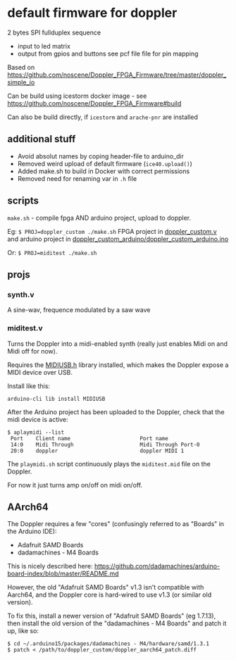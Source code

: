 # default firmware for doppler
 2 bytes SPI fullduplex sequence
- input to led matrix
- output from gpios and buttons see pcf file file for pin mapping

Based on https://github.com/noscene/Doppler_FPGA_Firmware/tree/master/doppler_simple_io

Can be build using icestorm docker image - see https://github.com/noscene/Doppler_FPGA_Firmware#build

Can also be build directly, if `icestorm` and `arache-pnr` are installed

## additional stuff
- Avoid absolut names by coping header-file to arduino_dir
- Removed weird upload of default firmware (`ice40.upload()`)
- Added make.sh to build in Docker with correct permissions
- Removed need for renaming var in `.h` file

## scripts
`make.sh` - compile fpga AND arduino project, upload to doppler.

Eg: `$ PROJ=doppler_custom ./make.sh` FPGA project in [doppler_custom.v](doppler_custom.v) and
arduino project in [doppler_custom_arduino/doppler_custom_arduino.ino](doppler_custom_arduino/doppler_custom_arduino.ino)

Or: `$ PROJ=miditest ./make.sh`


## projs

### synth.v

A sine-wav, frequence modulated by a saw wave

### miditest.v

Turns the Doppler into a midi-enabled synth (really just enables Midi on and Midi off for now).

Requires the [MIDIUSB.h](https://www.arduinolibraries.info/libraries/midiusb) library installed, which makes the Doppler expose a MIDI device over USB.

Install like this:

```
arduino-cli lib install MIDIUSB
```


After the Arduino project has been uploaded to the Doppler, check that the midi device is active:

```
$ aplaymidi --list
 Port    Client name                      Port name
 14:0    Midi Through                     Midi Through Port-0
 20:0    doppler                          doppler MIDI 1
 ```

The `playmidi.sh` script continuously plays the `miditest.mid` file on the 
Doppler.

For now it just turns amp on/off on midi on/off.

## AArch64

The Doppler requires a few "cores" (confusingly referred to as "Boards" in 
the Arduino IDE):
- Adafruit SAMD Boards
- dadamachines - M4 Boards

This is nicely described here: 
https://github.com/dadamachines/arduino-board-index/blob/master/README.md

However, the old "Adafruit SAMD Boards" v1.3 isn't compatible with Aarch64, and 
the Doppler core is hard-wired to use v1.3 (or similar old version).

To fix this, install a newer version of "Adafruit SAMD Boards" (eg 1.7.13), then install the old version of the "dadamachines - M4 Boards" and patch it up, like so:

```
$ cd ~/.arduino15/packages/dadamachines - M4/hardware/samd/1.3.1
$ patch < /path/to/doppler_custom/doppler_aarch64_patch.diff
```

